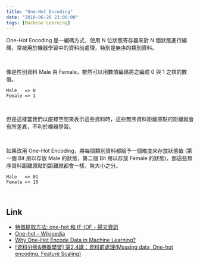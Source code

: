 ```yaml
---
title: "One-Hot Encoding"
date: "2018-06-26 23:06:00"
tags: [Machine Learning]
---
```



One-Hot Encoding 是一編碼方式，使用 N 位狀態寄存器來對 N 個狀態進行編碼，常被用於機器學習中的資料前處理，特別是無序的類別資料。  

<!-- More -->

<br/>


像是性別資料 Male 與 Female，雖然可以用數值編碼將之編成 0 與 1 之類的數值。  

    Male   => 0
    Female => 1

<br/>


但是這樣當我們以座標空間來表示這些資料時，這些無序資料距離原點的距離就會有所差異，不利於機器學習。  

<br/>


如果改用 One-Hot Encoding，將每個類別資料都給予一個維度來存放狀態值 (第一個 Bit 用以存放 Male 的狀態，第二個 Bit 用以存放 Female 的狀態)，那這些無序資料距離原點的距離就都會一樣，無大小之分。  

    Male   => 01
    Female => 10

<br/>


Link
----
* [特徵提取方法: one-hot 和 IF-IDF - 掃文資訊](https://hk.saowen.com/a/d6fe218d0c77aeb141977301f03845d3f49a8bc29792f9a1f0ff6dbc40a9f32f)
* [One-hot - Wikipedia](https://en.wikipedia.org/wiki/One-hot)
* [Why One-Hot Encode Data in Machine Learning?](https://machinelearningmastery.com/why-one-hot-encode-data-in-machine-learning/)
* [[資料分析&機器學習] 第2.4講：資料前處理(Msssing data, One-hot encoding, Feature Scaling)](https://medium.com/@yehjames/%E8%B3%87%E6%96%99%E5%88%86%E6%9E%90-%E6%A9%9F%E5%99%A8%E5%AD%B8%E7%BF%92-%E7%AC%AC2-4%E8%AC%9B-%E8%B3%87%E6%96%99%E5%89%8D%E8%99%95%E7%90%86-missing-data-one-hot-encoding-feature-scaling-3b70a7839b4a)
